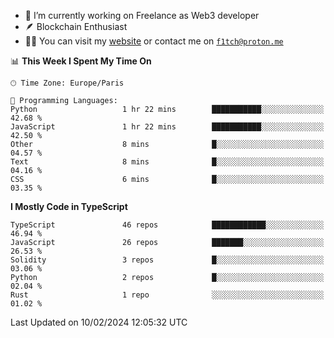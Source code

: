 - 🔭 I’m currently working on Freelance as Web3 developer
- 🪶 Blockchain Enthusiast
- 👨‍💻 You can visit my [website](https://f1tch.xyz) or contact me on [`f1tch@proton.me`](mailto:f1tch@proton.me)

<!--START_SECTION:waka-->
📊 **This Week I Spent My Time On** 

```text
🕑︎ Time Zone: Europe/Paris

💬 Programming Languages: 
Python                   1 hr 22 mins        ███████████░░░░░░░░░░░░░░   42.68 % 
JavaScript               1 hr 22 mins        ███████████░░░░░░░░░░░░░░   42.50 % 
Other                    8 mins              █░░░░░░░░░░░░░░░░░░░░░░░░   04.57 % 
Text                     8 mins              █░░░░░░░░░░░░░░░░░░░░░░░░   04.16 % 
CSS                      6 mins              █░░░░░░░░░░░░░░░░░░░░░░░░   03.35 % 
```

**I Mostly Code in TypeScript** 

```text
TypeScript               46 repos            ████████████░░░░░░░░░░░░░   46.94 % 
JavaScript               26 repos            ███████░░░░░░░░░░░░░░░░░░   26.53 % 
Solidity                 3 repos             █░░░░░░░░░░░░░░░░░░░░░░░░   03.06 % 
Python                   2 repos             █░░░░░░░░░░░░░░░░░░░░░░░░   02.04 % 
Rust                     1 repo              ░░░░░░░░░░░░░░░░░░░░░░░░░   01.02 % 
```




 Last Updated on 10/02/2024 12:05:32 UTC
<!--END_SECTION:waka-->
